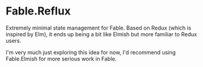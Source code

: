 # Fable.Reflux

Extremely minimal state management for Fable. Based on Redux (which is inspired by Elm), it ends up being a bit like Elmish but more familiar to Redux users.

I'm very much just exploring this idea for now, I'd recommend using Fable.Elmish for more serious work in Fable.